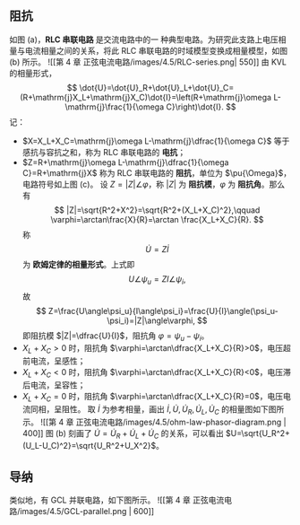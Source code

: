 ## 阻抗
如图 (a)，**RLC 串联电路** 是交流电路中的一 种典型电路。为研究此支路上电压相量与电流相量之间的关系，将此 RLC 串联电路的时域模型变换成相量模型，如图 (b) 所示。
![[第 4 章 正弦电流电路/images/4.5/RLC-series.png| 550]] 
由 KVL 的相量形式，$$ \dot{U}=\dot{U}_R+\dot{U}_L+\dot{U}_C=(R+\mathrm{j}X_L+\mathrm{j}X_C)\dot{I}=\left(R+\mathrm{j}\omega L-\mathrm{j}\frac{1}{\omega C}\right)\dot{I}. $$记：
- $X=X_L+X_C=\mathrm{j}\omega L-\mathrm{j}\dfrac{1}{\omega C}$ 等于感抗与容抗之和，称为 RLC 串联电路的 **电抗**；
- $Z=R+\mathrm{j}\omega L-\mathrm{j}\dfrac{1}{\omega C}=R+\mathrm{j}X$ 称为 RLC 串联电路的 **阻抗**，单位为 $\pu{\Omega}$，电路符号如上图 (c)。
设 $Z=|Z|\angle \varphi$，称 $|Z|$ 为 **阻抗模**，$\varphi$ 为 **阻抗角**。那么有 $$ |Z|=\sqrt{R^2+X^2}=\sqrt{R^2+(X_L+X_C)^2},\qquad \varphi=\arctan\frac{X}{R}=\arctan \frac{X_L+X_C}{R}. $$
称 $$ \dot{U}=Z\dot{I} $$为 **欧姆定律的相量形式**。上式即 $$ U\angle\psi_u=ZI\angle\psi_i, $$故 $$ Z=\frac{U\angle\psi_u}{I\angle\psi_i}=\frac{U}{I}\angle(\psi_u-\psi_i)=|Z|\angle\varphi, $$即阻抗模 $|Z|=\dfrac{U}{I}$，阻抗角 $\varphi=\psi_u-\psi_i$。
- $X_L+X_C>0$ 时，阻抗角 $\varphi=\arctan\dfrac{X_L+X_C}{R}>0$，电压超前电流，呈感性；
- $X_L+X_C<0$ 时，阻抗角 $\varphi=\arctan\dfrac{X_L+X_C}{R}<0$，电压滞后电流，呈容性；
- $X_L+X_C=0$ 时，阻抗角 $\varphi=\arctan\dfrac{X_L+X_C}{R}=0$，电压电流同相，呈阻性。
取 $\dot{I}$ 为参考相量，画出 $\dot{I},\dot{U},\dot{U}_R,\dot{U}_L,\dot{U}_C$ 的相量图如下图所示。
![[第 4 章 正弦电流电路/images/4.5/ohm-law-phasor-diagram.png | 400]]
图 (b) 刻画了 $\dot{U}=\dot{U}_R+\dot{U}_L+\dot{U}_C$ 的关系，可以看出 $U=\sqrt{U_R^2+(U_L-U_C)^2}=\sqrt{U_R^2+U_X^2}$。
## 导纳
类似地，有 GCL 并联电路，如下图所示。
![[第 4 章 正弦电流电路/images/4.5/GCL-parallel.png | 600]]
